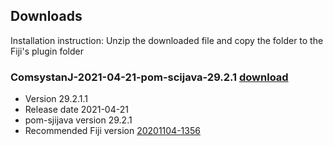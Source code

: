 ## Downloads
Installation instruction: Unzip the downloaded file and copy the folder to the Fiji's plugin folder

### ComsystanJ-2021-04-21-pom-scijava-29.2.1 [download](files/ComsystanJ-2021-04-21-pom-scijava-29.2.1.zip) 
- Version 29.2.1.1
- Release date 2021-04-21
- pom-sjijava version 29.2.1
- Recommended Fiji version [20201104-1356](https://downloads.imagej.net/fiji/archive/20201104-1356/)
